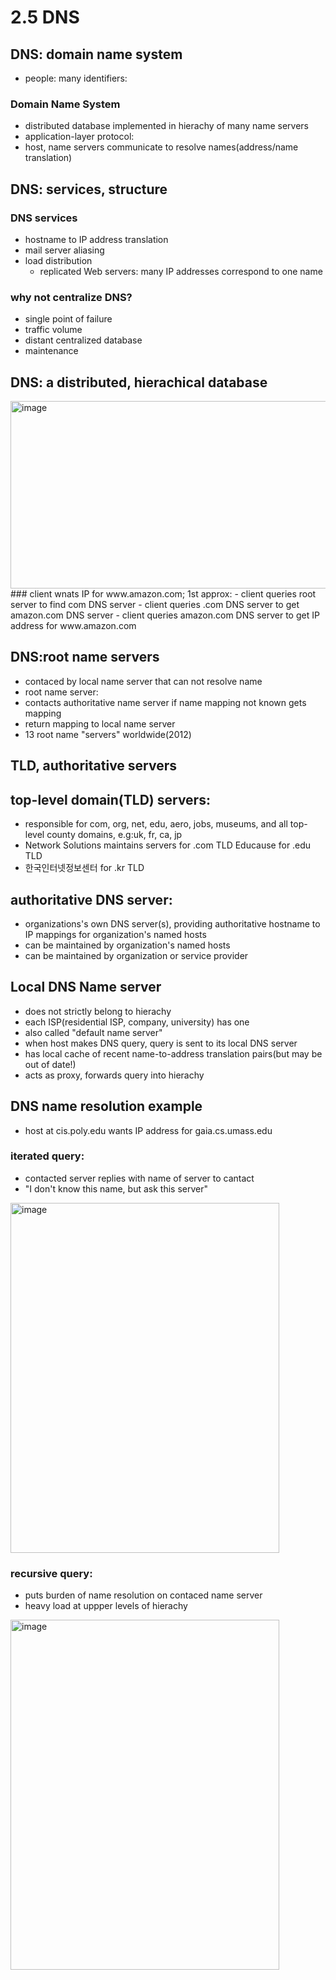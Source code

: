 # 2.5 DNS

## DNS: domain name system
- people: many identifiers:


### Domain Name System
- distributed database implemented in hierachy of many name servers
- application-layer protocol:
 - host, name servers communicate to resolve names(address/name translation)

## DNS: services, structure
### DNS services
- hostname to IP address translation
- mail server aliasing
- load distribution
    - replicated Web servers: many IP addresses correspond to one name

### why not centralize DNS?
- single point of failure
- traffic volume
- distant centralized database
- maintenance 


## DNS: a distributed, hierachical database
<img width="800" height="300" alt="image" src="https://github.com/user-attachments/assets/e11358cd-f6d7-4f60-a8f8-2f47eb520bbb" />
### client wnats IP for www.amazon.com; 1st approx:
- client queries root server to find com DNS server
- client queries .com DNS server to get amazon.com DNS server
- client queries amazon.com DNS server to get IP address for www.amazon.com


## DNS:root name servers
- contaced by local name server that can not resolve name
- root name server:
 - contacts authoritative name server if name mapping not known gets mapping
 - return mapping to local name server
- 13 root name "servers" worldwide(2012)

## TLD, authoritative servers
## top-level domain(TLD) servers:
- responsible for com, org, net, edu, aero, jobs, museums, and all top-level county domains, e.g:uk, fr, ca, jp
- Network Solutions maintains servers for .com TLD Educause for .edu TLD
- 한국인터넷정보센터 for .kr TLD

## authoritative DNS server:
- organizations's own DNS server(s), providing authoritative hostname to IP mappings for organization's named hosts
- can be maintained by organization's named hosts
- can be maintained by organization or service provider

## Local DNS Name server
- does not strictly belong to hierachy
- each ISP(residential ISP, company, university) has one
 - also called "default name server"
- when host makes DNS query, query is sent to its local DNS server
 - has local cache of recent name-to-address translation pairs(but may be out of date!)
 - acts as proxy, forwards query into hierachy



## DNS name resolution example
- host at cis.poly.edu wants IP address for gaia.cs.umass.edu

### iterated query:
- contacted server replies with name of server to cantact
- "I don't know this name, but ask this server"

<img width="430" height="560" alt="image" src="https://github.com/user-attachments/assets/a96c4214-802b-45a9-a8cf-ef97cab36918" />


### recursive query:
- puts burden of name resolution on contaced name server
- heavy load at uppper levels of hierachy

<img width="430" height="560" alt="image" src="https://github.com/user-attachments/assets/1fc491b7-fa31-448b-a213-3bd271bdec30" />
